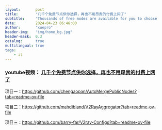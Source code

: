 ```yaml
---
layout:       post
title:        "几千个免费节点供你选择，再也不用昂贵的付费上网了"
subtitle:     "Thousands of free nodes are available for you to choose from, so you no longer have to pay expensive fees to access the Internet."
date:         2024-04-23 06:46:00
author:       "xuepro"
header-img:   "img/home_bg.jpg"
header-mask:  0.3
catalog:      true
multilingual: true
tags:
    - it
---
```

### youtube视频： [几千个免费节点供你选择，再也不用昂贵的付费上网了]()

项目一：https://github.com/chengaopan/AutoMergePublicNodes?tab=readme-ov-file

项目二：https://github.com/mahdibland/V2RayAggregator?tab=readme-ov-file  

项目三：https://github.com/barry-far/V2ray-Configs?tab=readme-ov-file

